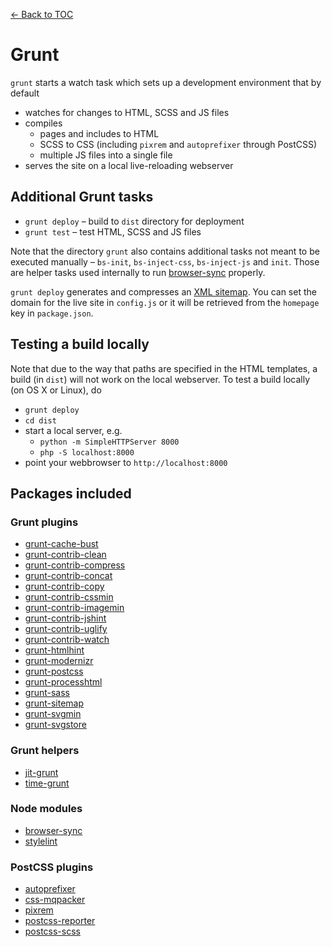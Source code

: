 [← Back to TOC](TOC.md)

# Grunt

`grunt` starts a watch task which sets up a development environment that by default

* watches for changes to HTML, SCSS and JS files
* compiles
    * pages and includes to HTML
    * SCSS to CSS (including `pixrem` and `autoprefixer` through PostCSS)
    * multiple JS files into a single file
* serves the site on a local live-reloading webserver

## Additional Grunt tasks

* `grunt deploy` – build to `dist` directory for deployment
* `grunt test` – test HTML, SCSS and JS files

Note that the directory `grunt` also contains additional tasks not meant to be executed manually – `bs-init`, `bs-inject-css`, `bs-inject-js` and `init`. Those are helper tasks used internally to run [browser-sync](http://www.browsersync.io) properly.

`grunt deploy` generates and compresses an [XML sitemap](https://support.google.com/webmasters/answer/156184). You can set the domain for the live site in `config.js` or it will be retrieved from the `homepage` key in `package.json`.

## Testing a build locally

Note that due to the way that paths are specified in the HTML templates, a build (in `dist`) will not work on the local webserver. To test a build locally (on OS X or Linux), do

* `grunt deploy`
* `cd dist`
* start a local server, e.g.
    * `python -m SimpleHTTPServer 8000`
    * `php -S localhost:8000`
* point your webbrowser to `http://localhost:8000`

## Packages included

### Grunt plugins

* [grunt-cache-bust](https://www.npmjs.com/package/grunt-cache-bust)
* [grunt-contrib-clean](https://npmjs.org/package/grunt-contrib-clean)
* [grunt-contrib-compress](https://www.npmjs.com/package/grunt-contrib-compress)
* [grunt-contrib-concat](https://npmjs.org/package/grunt-contrib-concat)
* [grunt-contrib-copy](https://npmjs.org/package/grunt-contrib-copy)
* [grunt-contrib-cssmin](https://www.npmjs.com/package/grunt-contrib-cssmin)
* [grunt-contrib-imagemin](https://npmjs.org/package/grunt-contrib-imagemin)
* [grunt-contrib-jshint](https://npmjs.org/package/grunt-contrib-jshint)
* [grunt-contrib-uglify](https://npmjs.org/package/grunt-contrib-uglify)
* [grunt-contrib-watch](https://npmjs.org/package/grunt-contrib-watch)
* [grunt-htmlhint](https://npmjs.org/package/grunt-htmlhint)
* [grunt-modernizr](https://npmjs.org/package/grunt-modernizr)
* [grunt-postcss](https://npmjs.org/package/grunt-postcss)
* [grunt-processhtml](https://www.npmjs.com/package/grunt-processhtml)
* [grunt-sass](https://npmjs.org/package/grunt-sass)
* [grunt-sitemap](https://www.npmjs.com/package/grunt-sitemap)
* [grunt-svgmin](https://www.npmjs.org/package/grunt-svgmin)
* [grunt-svgstore](https://www.npmjs.com/package/grunt-svgstore)

### Grunt helpers

* [jit-grunt](https://www.npmjs.com/package/jit-grunt)
* [time-grunt](https://www.npmjs.com/package/time-grunt)

### Node modules

* [browser-sync](https://www.npmjs.com/package/browser-sync)
* [stylelint](https://www.npmjs.com/package/stylelint)

### PostCSS plugins

* [autoprefixer](https://www.npmjs.com/package/autoprefixer)
* [css-mqpacker](https://www.npmjs.com/package/css-mqpacker)
* [pixrem](https://www.npmjs.com/package/pixrem)
* [postcss-reporter](https://www.npmjs.com/package/postcss-reporter)
* [postcss-scss](https://www.npmjs.com/package/postcss-scss)
